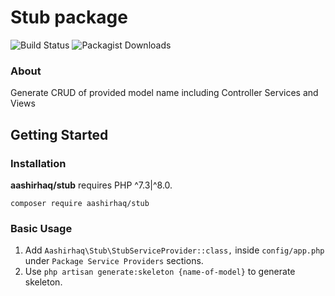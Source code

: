 # Stub package

![Build Status](https://travis-ci.org/AashirHaq/stub.png?branch=master)  ![Packagist Downloads](https://img.shields.io/packagist/dt/AashirHaq/stub?color=dark%20green&logo=github)


### About
Generate CRUD of provided model name including Controller Services and Views

## Getting Started

### Installation

**aashirhaq/stub** requires PHP ^7.3|^8.0.

```shell
composer require aashirhaq/stub
```
### Basic Usage

1. Add `Aashirhaq\Stub\StubServiceProvider::class,` inside `config/app.php` under `Package Service Providers` sections.
2. Use ``` php artisan generate:skeleton {name-of-model} ``` to generate skeleton.
